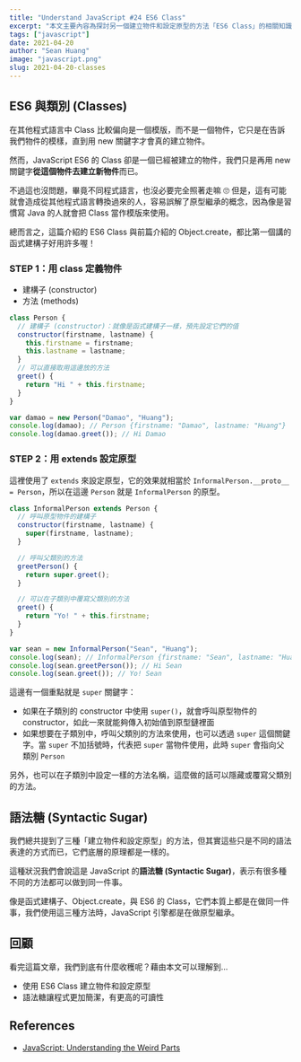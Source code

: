 ```yaml
---
title: "Understand JavaScript #24 ES6 Class"
excerpt: "本文主要內容為探討另一個建立物件和設定原型的方法「ES6 Class」的相關知識。"
tags: ["javascript"]
date: 2021-04-20
author: "Sean Huang"
image: "javascript.png"
slug: 2021-04-20-classes
---
```


## ES6 與類別 (Classes)

在其他程式語言中 Class 比較偏向是一個模版，而不是一個物件，它只是在告訴我們物件的模樣，直到用 new 關鍵字才會真的建立物件。

然而，JavaScript ES6 的 Class 卻是一個已經被建立的物件，我們只是再用 new 關鍵字**從這個物件去建立新物件**而已。

不過這也沒問題，畢竟不同程式語言，也沒必要完全照著走嘛 🙄 但是，這有可能就會造成從其他程式語言轉換過來的人，容易誤解了原型繼承的概念，因為像是習慣寫 Java 的人就會把 Class 當作模版來使用。

總而言之，這篇介紹的 ES6 Class 與前篇介紹的 Object.create，都比第一個講的函式建構子好用許多喔！

### STEP 1：用 class 定義物件

- 建構子 (constructor)
- 方法 (methods)

```javascript
class Person {
  // 建構子 (constructor)：就像是函式建構子一樣，預先設定它們的值
  constructor(firstname, lastname) {
    this.firstname = firstname;
    this.lastname = lastname;
  }
  // 可以直接取用這邊放的方法
  greet() {
    return "Hi " + this.firstname;
  }
}

var damao = new Person("Damao", "Huang");
console.log(damao); // Person {firstname: "Damao", lastname: "Huang"}
console.log(damao.greet()); // Hi Damao
```

### STEP 2：用 extends 設定原型

這裡使用了 `extends` 來設定原型，它的效果就相當於 `InformalPerson.__proto__ = Person`，所以在這邊 `Person` 就是 `InformalPerson` 的原型。

```javascript
class InformalPerson extends Person {
  // 呼叫原型物件的建構子
  constructor(firstname, lastname) {
    super(firstname, lastname);
  }

  // 呼叫父類別的方法
  greetPerson() {
    return super.greet();
  }

  // 可以在子類別中覆寫父類別的方法
  greet() {
    return "Yo! " + this.firstname;
  }
}

var sean = new InformalPerson("Sean", "Huang");
console.log(sean); // InformalPerson {firstname: "Sean", lastname: "Huang"}
console.log(sean.greetPerson()); // Hi Sean
console.log(sean.greet()); // Yo! Sean
```

這邊有一個重點就是 `super` 關鍵字：

- 如果在子類別的 constructor 中使用 `super()`，就會呼叫原型物件的 constructor，如此一來就能夠傳入初始值到原型鏈裡面
- 如果想要在子類別中，呼叫父類別的方法來使用，也可以透過 `super` 這個關鍵字。當 `super` 不加括號時，代表把 `super` 當物件使用，此時 `super` 會指向父類別 `Person`

另外，也可以在子類別中設定一樣的方法名稱，這麼做的話可以隱藏或覆寫父類別的方法。

## 語法糖 (Syntactic Sugar)

我們總共提到了三種「建立物件和設定原型」的方法，但其實這些只是不同的語法表達的方式而已，它們底層的原理都是一樣的。

這種狀況我們會說這是 JavaScript 的**語法糖 (Syntactic Sugar)**，表示有很多種不同的方法都可以做到同一件事。

像是函式建構子、Object.create，與 ES6 的 Class，它們本質上都是在做同一件事，我們使用這三種方法時，JavaScript 引擎都是在做原型繼承。

## 回顧

看完這篇文章，我們到底有什麼收穫呢？藉由本文可以理解到…

- 使用 ES6 Class 建立物件和設定原型
- 語法糖讓程式更加簡潔，有更高的可讀性

## References

- [JavaScript: Understanding the Weird Parts](https://www.udemy.com/course/understand-javascript/)
